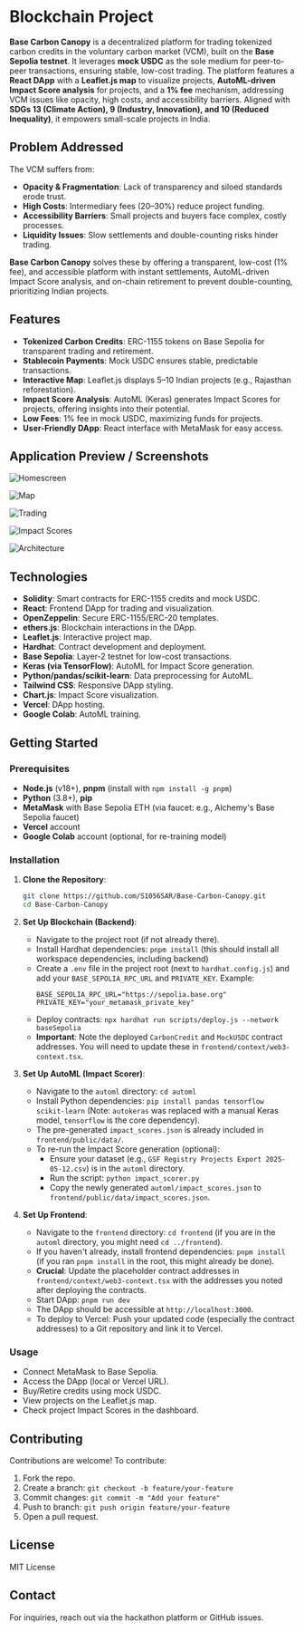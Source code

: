 # Blockchain Project

**Base Carbon Canopy** is a decentralized platform for trading tokenized carbon credits in the voluntary carbon market (VCM), built on the **Base Sepolia testnet**. It leverages **mock USDC** as the sole medium for peer-to-peer transactions, ensuring stable, low-cost trading. The platform features a **React DApp** with a **Leaflet.js map** to visualize projects, **AutoML-driven Impact Score analysis** for projects, and a **1% fee** mechanism, addressing VCM issues like opacity, high costs, and accessibility barriers. Aligned with **SDGs 13 (Climate Action), 9 (Industry, Innovation), and 10 (Reduced Inequality)**, it empowers small-scale projects in India.

## Problem Addressed

The VCM suffers from:
- **Opacity & Fragmentation**: Lack of transparency and siloed standards erode trust.
- **High Costs**: Intermediary fees (20–30%) reduce project funding.
- **Accessibility Barriers**: Small projects and buyers face complex, costly processes.
- **Liquidity Issues**: Slow settlements and double-counting risks hinder trading.

**Base Carbon Canopy** solves these by offering a transparent, low-cost (1% fee), and accessible platform with instant settlements, AutoML-driven Impact Score analysis, and on-chain retirement to prevent double-counting, prioritizing Indian projects.

## Features
- **Tokenized Carbon Credits**: ERC-1155 tokens on Base Sepolia for transparent trading and retirement.
- **Stablecoin Payments**: Mock USDC ensures stable, predictable transactions.
- **Interactive Map**: Leaflet.js displays 5–10 Indian projects (e.g., Rajasthan reforestation).
- **Impact Score Analysis**: AutoML (Keras) generates Impact Scores for projects, offering insights into their potential.
- **Low Fees**: 1% fee in mock USDC, maximizing funds for projects.
- **User-Friendly DApp**: React interface with MetaMask for easy access.

## Application Preview / Screenshots

![Homescreen](frontend/public/basecarboncanopyhome.png)

![Map](frontend/public/bcc3.png)

![Trading](frontend/public/bcctrade.png)

![Impact Scores](frontend/public/bcc4.png)

![Architecture](frontend/public/bccarch.png)

## Technologies
- **Solidity**: Smart contracts for ERC-1155 credits and mock USDC.
- **React**: Frontend DApp for trading and visualization.
- **OpenZeppelin**: Secure ERC-1155/ERC-20 templates.
- **ethers.js**: Blockchain interactions in the DApp.
- **Leaflet.js**: Interactive project map.
- **Hardhat**: Contract development and deployment.
- **Base Sepolia**: Layer-2 testnet for low-cost transactions.
- **Keras (via TensorFlow)**: AutoML for Impact Score generation.
- **Python/pandas/scikit-learn**: Data preprocessing for AutoML.
- **Tailwind CSS**: Responsive DApp styling.
- **Chart.js**: Impact Score visualization.
- **Vercel**: DApp hosting.
- **Google Colab**: AutoML training.

## Getting Started

### Prerequisites
- **Node.js** (v18+), **pnpm** (install with `npm install -g pnpm`)
- **Python** (3.8+), **pip**
- **MetaMask** with Base Sepolia ETH (via faucet: e.g., Alchemy's Base Sepolia faucet)
- **Vercel** account
- **Google Colab** account (optional, for re-training model)

### Installation
1. **Clone the Repository**:
   ```bash
   git clone https://github.com/S1056SAR/Base-Carbon-Canopy.git
   cd Base-Carbon-Canopy
   ```

2. **Set Up Blockchain (Backend)**:
   - Navigate to the project root (if not already there).
   - Install Hardhat dependencies: `pnpm install` (this should install all workspace dependencies, including backend)
   - Create a `.env` file in the project root (next to `hardhat.config.js`) and add your `BASE_SEPOLIA_RPC_URL` and `PRIVATE_KEY`. Example:
     ```
     BASE_SEPOLIA_RPC_URL="https://sepolia.base.org"
     PRIVATE_KEY="your_metamask_private_key"
     ```
   - Deploy contracts: `npx hardhat run scripts/deploy.js --network baseSepolia`
   - **Important**: Note the deployed `CarbonCredit` and `MockUSDC` contract addresses. You will need to update these in `frontend/context/web3-context.tsx`.

3. **Set Up AutoML (Impact Scorer)**:
   - Navigate to the `automl` directory: `cd automl`
   - Install Python dependencies: `pip install pandas tensorflow scikit-learn` (Note: `autokeras` was replaced with a manual Keras model, `tensorflow` is the core dependency).
   - The pre-generated `impact_scores.json` is already included in `frontend/public/data/`.
   - To re-run the Impact Score generation (optional):
     - Ensure your dataset (e.g., `GSF Registry Projects Export 2025-05-12.csv`) is in the `automl` directory.
     - Run the script: `python impact_scorer.py`
     - Copy the newly generated `automl/impact_scores.json` to `frontend/public/data/impact_scores.json`.

4. **Set Up Frontend**:
   - Navigate to the `frontend` directory: `cd frontend` (if you are in the `automl` directory, you might need `cd ../frontend`).
   - If you haven't already, install frontend dependencies: `pnpm install` (if you ran `pnpm install` in the root, this might already be done).
   - **Crucial**: Update the placeholder contract addresses in `frontend/context/web3-context.tsx` with the addresses you noted after deploying the contracts.
   - Start DApp: `pnpm run dev`
   - The DApp should be accessible at `http://localhost:3000`.
   - To deploy to Vercel: Push your updated code (especially the contract addresses) to a Git repository and link it to Vercel.

### Usage
- Connect MetaMask to Base Sepolia.
- Access the DApp (local or Vercel URL).
- Buy/Retire credits using mock USDC.
- View projects on the Leaflet.js map.
- Check project Impact Scores in the dashboard.

## Contributing
Contributions are welcome! To contribute:
1. Fork the repo.
2. Create a branch: `git checkout -b feature/your-feature`
3. Commit changes: `git commit -m "Add your feature"`
4. Push to branch: `git push origin feature/your-feature`
5. Open a pull request.

## License
MIT License

## Contact
For inquiries, reach out via the hackathon platform or GitHub issues.

